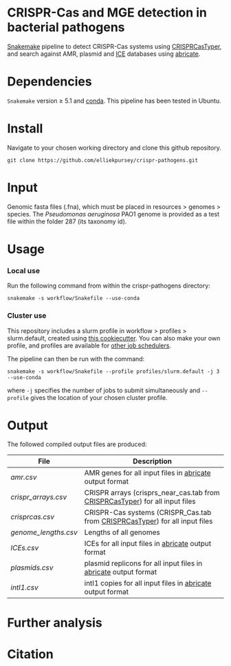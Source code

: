 # CRISPR-Cas and MGE detection in bacterial pathogens

[Snakemake](https://snakemake.readthedocs.io/en/stable/) pipeline to detect CRISPR-Cas systems using [CRISPRCasTyper](https://github.com/Russel88/CRISPRCasTyper), and search against AMR, plasmid and [ICE](https://db-mml.sjtu.edu.cn/ICEberg/) databases using [abricate](https://github.com/tseemann/abricate).    

Dependencies
====== 
`Snakemake` version ≥ 5.1 and [conda](https://docs.conda.io/projects/conda/en/latest/user-guide/install/index.html). This pipeline has been tested in Ubuntu.

Install
====== 
Navigate to your chosen working directory and clone this github repository.

```shell
git clone https://github.com/elliekpursey/crispr-pathogens.git
```
Input
====== 
Genomic fasta files (.fna), which must be placed in resources > genomes > species. The *Pseudomonas aeruginosa* PAO1 genome is provided as a test file within the folder 287 (its taxonomy id).

Usage
======

### Local use
Run the following command from within the crispr-pathogens directory:

```shell
snakemake -s workflow/Snakefile --use-conda
```

### Cluster use
This repository includes a slurm profile in workflow > profiles > slurm.default, created using [this cookiecutter](https://github.com/Snakemake-Profiles/slurm). You can also make your own profile, and profiles are available for [other job schedulers](https://github.com/Snakemake-Profiles).

The pipeline can then be run with the command:

```shell
snakemake -s workflow/Snakefile --profile profiles/slurm.default -j 3 --use-conda
``` 

where `-j` specifies the number of jobs to submit simultaneously and `--profile` gives the location of your chosen cluster profile.

Output
====== 
The followed compiled output files are produced:

File | Description 
--- | --- 
*amr.csv* | AMR genes for all input files in [abricate](https://github.com/tseemann/abricate#output) output format
*crispr_arrays.csv* | CRISPR arrays (crisprs_near_cas.tab from [CRISPRCasTyper](https://github.com/Russel88/CRISPRCasTyper#output-)) for all input files 
*crisprcas.csv* | CRISPR-Cas systems (CRISPR_Cas.tab from [CRISPRCasTyper](https://github.com/Russel88/CRISPRCasTyper#output-)) for all input files 
*genome_lengths.csv* | Lengths of all genomes 
*ICEs.csv* | ICEs for all input files in [abricate](https://github.com/tseemann/abricate#output) output format
*plasmids.csv* | plasmid replicons for all input files in [abricate](https://github.com/tseemann/abricate#output) output format 
*intI1.csv* | intI1 copies for all input files in [abricate](https://github.com/tseemann/abricate#output) output format

Further analysis
====== 

Citation
======
